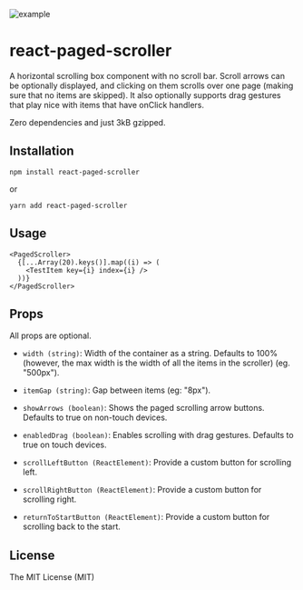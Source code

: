 ![example](https://user-images.githubusercontent.com/5779535/151152606-5f4f7e64-e9db-491d-af25-bb393df50d26.gif)

# react-paged-scroller

A horizontal scrolling box component with no scroll bar. Scroll arrows can be optionally displayed, and clicking on them scrolls over one page (making sure that no items are skipped). It also optionally supports drag gestures that play nice with items that have onClick handlers.

Zero dependencies and just 3kB gzipped.

## Installation

```
npm install react-paged-scroller
```

or

```
yarn add react-paged-scroller
```

## Usage

```tsx
<PagedScroller>
  {[...Array(20).keys()].map((i) => (
    <TestItem key={i} index={i} />
  ))}
</PagedScroller>
```

## Props

All props are optional.

- `width (string)`: Width of the container as a string. Defaults to 100% (however, the max width is the width of all the items in the scroller) (eg. "500px").
- `itemGap (string)`: Gap between items (eg: "8px").
- `showArrows (boolean)`: Shows the paged scrolling arrow buttons. Defaults to true on non-touch devices.

- `enabledDrag (boolean)`: Enables scrolling with drag gestures. Defaults to true on touch devices.

- `scrollLeftButton (ReactElement)`: Provide a custom button for scrolling left.
- `scrollRightButton (ReactElement)`: Provide a custom button for scrolling right.
- `returnToStartButton (ReactElement)`: Provide a custom button for scrolling back to the start.

## License

The MIT License (MIT)
